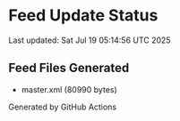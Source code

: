 # Feed Update Status
Last updated: Sat Jul 19 05:14:56 UTC 2025

## Feed Files Generated
- master.xml (80990 bytes)

Generated by GitHub Actions

